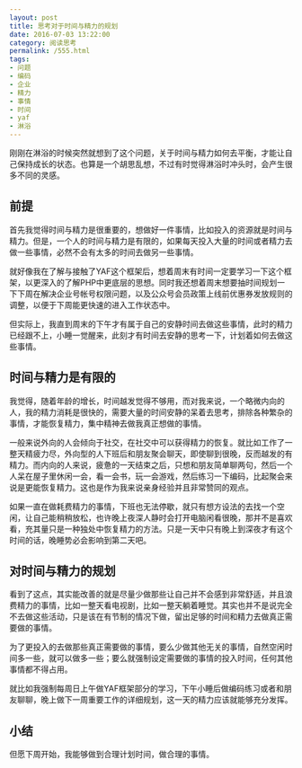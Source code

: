 ```yaml
---
layout: post
title: 思考对于时间与精力的规划
date: 2016-07-03 13:22:00
category: 阅读思考
permalink: /555.html
tags:
- 问题
- 编码
- 企业
- 精力
- 事情
- 时间
- yaf
- 淋浴
---
```


<!--markdown-->刚刚在淋浴的时候突然就想到了这个问题，关于时间与精力如何去平衡，才能让自己保持成长的状态。也算是一个胡思乱想，不过有时觉得淋浴时冲头时，会产生很多不同的灵感。

## 前提

首先我觉得时间与精力是很重要的，想做好一件事情，比如投入的资源就是时间与精力。但是，一个人的时间与精力是有限的，如果每天投入大量的时间或者精力去做一些事情，必然不会有太多的时间去做另一些事情。

就好像我在了解与接触了YAF这个框架后，想着周末有时间一定要学习一下这个框架，以更深入的了解PHP中更底层的思想。同时我还想着周末想要抽时间规划一下下周在解决企业号帐号权限问题，以及公众号会员政策上线前优惠券发放规则的调整，以便于下周能更快速的进入工作状态中。

但实际上，我直到周末的下午才有属于自己的安静时间去做这些事情，此时的精力已经跟不上，小睡一觉醒来，此刻才有时间去安静的思考一下，计划着如何去做这些事情。

## 时间与精力是有限的

我觉得，随着年龄的增长，时间越发觉得不够用，而对我来说，一个略微内向的人，我的精力消耗是很快的，需要大量的时间安静的呆着去思考，排除各种繁杂的事情，才能恢复精力，集中精神去做我真正想做的事情。

一般来说外向的人会倾向于社交，在社交中可以获得精力的恢复。就比如工作了一整天精疲力尽，外向型的人下班后和朋友聚会聊天，即使聊到很晚，反而越发的有精力。而内向的人来说，疲惫的一天结束之后，只想和朋友简单聊两句，然后一个人呆在屋子里休闲一会，看一会书，玩一会游戏，然后练习一下编码，比起聚会来说是更能恢复精力。这也是作为我来说亲身经验并且非常赞同的观点。

如果一直在做耗费精力的事情，下班也无法停歇，就只有想方设法的去找一个空闲，让自己能稍稍放松，也许晚上夜深人静时会打开电脑闲看很晚，那并不是喜欢看，充其量只是一种独处中恢复精力的方法。只是一天中只有晚上到深夜才有这个时间的话，晚睡势必会影响到第二天吧。

## 对时间与精力的规划

看到了这点，其实能改善的就是尽量少做那些让自己并不会感到非常舒适，并且浪费精力的事情，比如一整天看电视剧，比如一整天躺着睡觉。其实也并不是说完全不去做这些活动，只是该在有节制的情况下做，留出足够的时间和精力去做真正需要做的事情。

为了更投入的去做那些真正需要做的事情，要么少做其他无关的事情，自然空闲时间多一些，就可以做多一些；要么就强制设定需要做的事情的投入时间，任何其他事情都不得占用。

就比如我强制每周日上午做YAF框架部分的学习，下午小睡后做编码练习或者和朋友聊聊，晚上做下一周重要工作的详细规划，这一天的精力应该就能够充分发挥。

## 小结

但愿下周开始，我能够做到合理计划时间，做合理的事情。